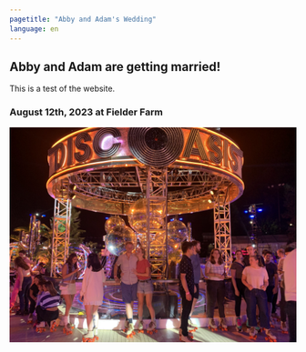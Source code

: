 ```yaml
---
pagetitle: "Abby and Adam's Wedding"
language: en
---
```


Abby and Adam are getting married!
----------------------------------

This is a test of the website.


### August 12th, 2023 at Fielder Farm

![Roller Disco](disco.jpg "Roller Disco Night in the park")
